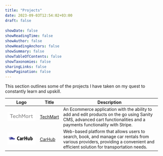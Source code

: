 ```yaml
---
title: "Projects"
date: 2023-09-03T12:54:02+03:00
draft: false

showDate: false
showReadingTime: false
showAuthor: false
showHeadingAnchors: false
showSummary: false
showTableOfContents: false
showTaxonomies: false
sharingLinks: false
showPagination: false
---
```


This section outlines some of the projects I have taken on my quest to constantly learn and upskill.

<table>
    <thead>
        <tr>
            <th>Logo</th>
            <th>Title</th>
            <th>Description</th>
        </tr>
    </thead>
    <tbody>
         <tr>
            <td><img class="customEntitityAlbum" src="img/techmart-logo.jpg"/></td>
            <td><a target="_blank" href="https://techmart-alexotara.vercel.app/">TechMart</a></td>
            <td>An Ecommerce application with the ability to add and edit products on the go using Sanity CMS, advanced cart functionalities and a payments functionality with Stripe.</td>
        </tr>
         <tr>
            <td><img class="customEntitityAlbum" src="img/carhub-logo.png"/></td>
            <td><a target="_blank" href="https://carhub-alexotara.vercel.app/">CarHub</a></td>
            <td>Web-based platform that allows users to search, book, and manage car rentals from various providers, providing a convenient and efficient solution for transportation needs.</td>
        </tr>
    </tbody>
</table>